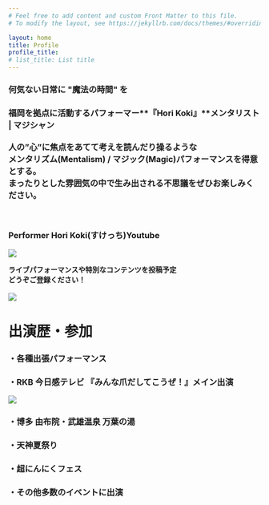 ```yaml
---
# Feel free to add content and custom Front Matter to this file.
# To modify the layout, see https://jekyllrb.com/docs/themes/#overriding-theme-defaults

layout: home
title: Profile
profile_title: 
# list_title: List title
---
```


### **何気ない日常に "魔法の時間" を**<br>

### 福岡を拠点に活動するパフォーマー**『Hori Koki』**メンタリスト | マジシャン <br><br>人の”**心**”に焦点をあてて考えを読んだり操るような<br>メンタリズム(Mentalism) / マジック(Magic)パフォーマンスを得意とする。<br>まったりとした雰囲気の中で生み出される不思議をぜひお楽しみください。
<br>

### **Performer Hori Koki(すけっち)Youtube**<br>
<a href="https://www.youtube.com/channel/UCorrq0nmicDmOTEV7j1qfTA?sub_confirmation=1" target="_blank"><img class="Youtube-img" src="../assets/images/yt_logo_rgb_dark.png"></a>

**ライブパフォーマンスや特別なコンテンツを投稿予定**<br>
**どうぞご登録ください！**<br>
<br>
<img class="Profile-img" src="../assets/images/IMG_71.jpg">
<br>

# 出演歴・参加
### ・各種出張パフォーマンス
### ・RKB 今日感テレビ 『みんな爪だしてこうぜ！』メイン出演
<img class="RKB-img" src="../images/rkb.jpeg">

### ・博多 由布院・武雄温泉 万葉の湯
### ・天神夏祭り
### ・超にんにくフェス
### ・その他多数のイベントに出演